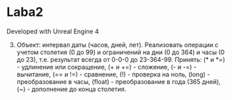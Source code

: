 # Laba2

Developed with Unreal Engine 4

3. Объект: интервал даты (часов, дней, лет). Реализовать операции с учетом столетия (0 до 99) и ограничений на дни (0 до 364) и часы (0 до 23), т.е. результат всегда от 0-0-0 до 23-364-99. Принять: (* и *=) - удлинение или сокращение, (+ и +=) - сложение, (- и -=) - вычитание, (== и !=) - сравнение, (!) - проверка на ноль, (long) - преобразование в часы, (float) - преобразование в года (365 дней), (~) - дополнение до конца столетия.
